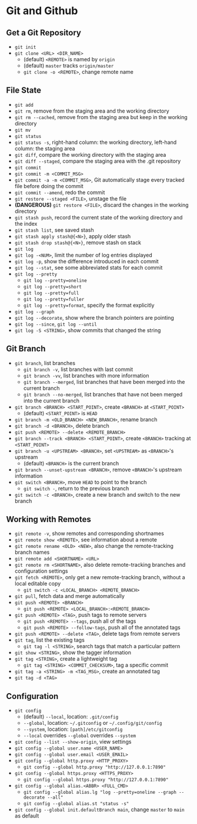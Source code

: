 # Git and Github

## Get a Git Repository

+ `git init`
+ `git clone <URL> <DIR_NAME>`
  + (default) `<REMOTE>` is named by `origin`
  + (default) `master` tracks `origin/master`
  + `git clone -o <REMOTE>`, change remote name

## File State

+ `git add`
+ `git rm`, remove from the staging area and the working directory
+ `git rm --cached`, remove from the staging area but keep in the working directory
+ `git mv`
+ `git status`
+ `git status -s`, right-hand column: the working directory, left-hand column: the staging area
+ `git diff`, compare the working directory with the staging area
+ `git diff --staged`, compare the staging area with the .git repository
+ `git commit`
+ `git commit -m <COMMIT_MSG>`
+ `git commit -a -m <COMMIT_MSG>`, Git automatically stage every tracked file before doing the commit
+ `git commit --amend`, redo the commit
+ `git restore --staged <FILE>`, unstage the file
+ **(DANGEROUS)** `git restore <FILE>`, discard the changes in the working directory
+ `git stash push`, record the current state of the working directory and the index
+ `git stash list`, see saved stash
+ `git stash apply stash@{<N>}`, apply older stash
+ `git stash drop stash@{<N>}`, remove stash on stack
+ `git log`
+ `git log -<NUM>`, limit the number of log entries displayed
+ `git log -p`, show the difference introduced in each commit
+ `git log --stat`, see some abbreviated stats for each commit
+ `git log --pretty`
  + `git log --pretty=oneline`
  + `git log --pretty=short`
  + `git log --pretty=full`
  + `git log --pretty=fuller`
  + `git log --pretty=format`, specify the format explicitly
+ `git log --graph`
+ `git log --decorate`, show where the branch pointers are pointing
+ `git log --since`, `git log --until`
+ `git log -S <STRING>`, show commits that changed the string

## Git Branch

+ `git branch`, list branches
  + `git branch -v`, list branches with last commit
  + `git branch -vv`, list branches with more information
  + `git branch --merged`, list branches that have been merged into the current branch
  + `git branch --no-merged`, list branches that have not been merged into the current branch
+ `git branch <BRANCH> <START_POINT>`, create `<BRANCH>` at `<START_POINT>`
  + (default) `<START_POINT>` is `HEAD`
+ `git branch -m <OLD_BRANCH> <NEW_BRANCH>`, rename branch
+ `git branch -d <BRANCH>`, delete branch
+ `git push <REMOTE> --delete <REMOTE_BRANCH>`
+ `git branch --track <BRANCH> <START_POINT>`, create `<BRANCH>` tracking at `<START_POINT>`
+ `git branch -u <UPSTREAM> <BRANCH>`, set `<UPSTREAM>` as `<BRANCH>`'s upstream
  + (default) `<BRANCH>` is the current branch
+ `git branch --unset-upstream <BRANCH>`, remove `<BRANCH>`'s upstream information
+ `git switch <BRANCH>`, move `HEAD` to point to the branch
  + `git switch -`, return to the previous branch
+ `git switch -c <BRANCH>`, create a new branch and switch to the new branch

## Working with Remotes

+ `git remote -v`, show remotes and corresponding shortnames
+ `git remote show <REMOTE>`, see information about a remote
+ `git remote rename <OLD> <NEW>`, also change the remote-tracking branch names
+ `git remote add <SHORTNAME> <URL>`
+ `git remote rm <SHORTNAME>`, also delete remote-tracking branches and configuration settings
+ `git fetch <REMOTE>`, only get a new remote-tracking branch, without a local editable copy
  + `git switch -c <LOCAL_BRANCH> <REMOTE_BRANCH>`
+ `git pull`, fetch data and merge automatically
+ `git push <REMOTE> <BRANCH>`
  + `git push <REMOTE> <LOCAL_BRANCH>:<REMOTE_BRANCH>`
+ `git push <REMOTE> <TAG>`, push tags to remote servers
  + `git push <REMOTE> --tags`, push all of the tags
  + `git push <REMOTE> --follow-tags`, push all of the annotated tags
+ `git push <REMOTE> --delete <TAG>`, delete tags from remote servers
+ `git tag`, list the existing tags
  + `git tag -l <STRING>`, search tags that match a particular pattern
+ `git show <STRING>`, show the tagger information
+ `git tag <STRING>`, create a lightweight tag
  + `git tag <STRING> <COMMIT_CHECKSUM>`, tag a specific commit
+ `git tag -a <STRING> -m <TAG_MSG>`, create an annotated tag
+ `git tag -d <TAG>`

## Configuration

+ `git config`
  + (default) `--local`, location: `.git/config`
  + `--global`, location: `~/.gitconfig` or `~/.config/git/config`
  + `--system`, location: `[path]/etc/gitconfig`
  + `--local` overrides `--global` overrides `--system`
+ `git config --list --show-origin`, view settings
+ `git config --global user.name <USER_NAME>`
+ `git config --global user.email <USER_EMAIL>`
+ `git config --global http.proxy <HTTP_PROXY>`
  + `git config --global http.proxy "http://127.0.0.1:7890"`
+ `git config --global https.proxy <HTTPS_PROXY>`
  + `git config --global https.proxy "http://127.0.0.1:7890"`
+ `git config --global alias.<ABBR> <FULL_CMD>`
  + `git config --global alias.lg "log --pretty=oneline --graph --decorate --all"`
  + `git config --global alias.st "status -s"`
+ `git config --global init.defaultBranch main`, change `master` to `main` as default
